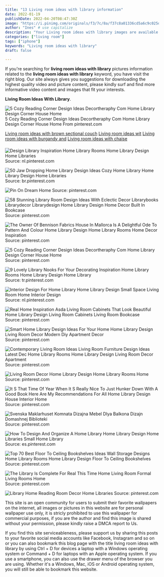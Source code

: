 ```yaml
---
title: "13 Living room ideas with library information"
date: 2022-01-19
publishDate: 2022-04-20T08:47:30Z
image: "https://i.pinimg.com/originals/f3/7c/8a/f37c8a01336cd5a6c9c025d75c2ecb57.jpg"
author: "Ines" # use capitalize
description: "Your Living room ideas with library images are available in this site. Living room ideas with library are a topic that is being searched for and liked by netizens today. You can Download the Living room ideas with library files here. Download all royalty-free vectors."
categories: ["living room"]
tags: ["iphone"]
keywords: "Living room ideas with library"
draft: false

---
```


If you're searching for **living room ideas with library** pictures information related to the **living room ideas with library** keyword, you have visit the right  blog.  Our site always  gives you  suggestions  for downloading  the highest  quality video and picture  content, please kindly surf and find more informative video content and images  that fit your interests.

**Living Room Ideas With Library**. 

![5 Cozy Reading Corner Design Ideas Decortheraphy Com Home Library Design Corner House Home](https://i.pinimg.com/originals/1d/a8/6f/1da86f08e329d8b7ac0abc4ec1fadd48.jpg "5 Cozy Reading Corner Design Ideas Decortheraphy Com Home Library Design Corner House Home")
5 Cozy Reading Corner Design Ideas Decortheraphy Com Home Library Design Corner House Home From pinterest.com

[Living room ideas with brown sectional couch](/living-room-ideas-with-brown-sectional-couch/)
[Living room ideas wit](/living-room-ideas-wit/)
[Living room ideas with burgandy and](/living-room-ideas-with-burgandy-and/)
[Living room ideas with chaise](/living-room-ideas-with-chaise/)



### 

 


![Design Library Inspiration Home Library Rooms Home Library Design Home Libraries](https://i.pinimg.com/564x/90/21/20/9021206a1d6fd0810818835d370dce17.jpg "Design Library Inspiration Home Library Rooms Home Library Design Home Libraries")
Source: nl.pinterest.com

 

![50 Jaw Dropping Home Library Design Ideas Cozy Home Library Home Library Design Home Libraries](https://i.pinimg.com/originals/a6/43/d4/a643d470041fefb9ee1d55a95caaed75.jpg "50 Jaw Dropping Home Library Design Ideas Cozy Home Library Home Library Design Home Libraries")
Source: br.pinterest.com

 

![Pin On Dream Home](https://i.pinimg.com/originals/3c/cc/5c/3ccc5c5d74315a433ae39494e31b9b36.jpg "Pin On Dream Home")
Source: pinterest.com

 

![58 Stunning Library Room Design Ideas With Eclectic Decor Librarybooks Librarydecor Librarydesign Home Library Design Home Decor Built In Bookcase](https://i.pinimg.com/originals/f0/ac/f5/f0acf5908f82cc0f8ca886750ca7c55b.jpg "58 Stunning Library Room Design Ideas With Eclectic Decor Librarybooks Librarydecor Librarydesign Home Library Design Home Decor Built In Bookcase")
Source: pinterest.com

 

![The Owner Of Bennison Fabrics House In Mallorca Is A Delightful Ode To Pattern And Colour Home Library Design Home Library Rooms Home Decor Inspiration](https://i.pinimg.com/originals/0b/99/08/0b990878ca3fd56392ae8bb79c602732.png "The Owner Of Bennison Fabrics House In Mallorca Is A Delightful Ode To Pattern And Colour Home Library Design Home Library Rooms Home Decor Inspiration")
Source: pinterest.com

 

![5 Cozy Reading Corner Design Ideas Decortheraphy Com Home Library Design Corner House Home](https://i.pinimg.com/originals/1d/a8/6f/1da86f08e329d8b7ac0abc4ec1fadd48.jpg "5 Cozy Reading Corner Design Ideas Decortheraphy Com Home Library Design Corner House Home")
Source: pinterest.com

 

![9 Lovely Library Nooks For Your Decorating Inspiration Home Library Rooms Home Library Design Home Library](https://i.pinimg.com/originals/d0/72/97/d072972e394fb0cbf87f0a6f89c124ef.jpg "9 Lovely Library Nooks For Your Decorating Inspiration Home Library Rooms Home Library Design Home Library")
Source: tr.pinterest.com

 

![Interior Design For Home Library Home Library Design Small Space Living Room Home Interior Design](https://i.pinimg.com/originals/31/15/5e/31155e38754ed7c92244f650b6c3741d.jpg "Interior Design For Home Library Home Library Design Small Space Living Room Home Interior Design")
Source: nl.pinterest.com

 

![Real Home Inspiration Asda Living Room Cabinets That Look Beautiful Home Library Design Living Room Cabinets Living Room Bookcase](https://i.pinimg.com/originals/81/d7/1b/81d71bc388cc85bac7353999a2cc538e.jpg "Real Home Inspiration Asda Living Room Cabinets That Look Beautiful Home Library Design Living Room Cabinets Living Room Bookcase")
Source: pinterest.com

 

![Smart Home Library Design Ideas For Your Home Home Library Design Living Room Decor Modern Diy Apartment Decor](https://i.pinimg.com/originals/3c/62/74/3c62746f9bac1477670e8f8efa5756a6.jpg "Smart Home Library Design Ideas For Your Home Home Library Design Living Room Decor Modern Diy Apartment Decor")
Source: pinterest.com

 

![Contemporary Living Room Ideas Living Room Furniture Design Ideas Latest Dec Home Library Rooms Home Library Design Living Room Decor Apartment](https://i.pinimg.com/736x/39/69/27/396927f71326f7e8e4d6f06f6f5d88aa.jpg "Contemporary Living Room Ideas Living Room Furniture Design Ideas Latest Dec Home Library Rooms Home Library Design Living Room Decor Apartment")
Source: pinterest.com

 

![Living Room Decor Home Library Design Home Library Rooms Home](https://i.pinimg.com/474x/ad/0d/44/ad0d44a43737546831d0a636f2eeabf3.jpg "Living Room Decor Home Library Design Home Library Rooms Home")
Source: pinterest.com

 

![It S That Time Of Year When It S Really Nice To Just Hunker Down With A Good Book Here Are My Recommendations For All Home Library Design House Interior Home](https://i.pinimg.com/736x/57/6b/ca/576bcaa9fdc94fc5c9e503866dbdc7ff.jpg "It S That Time Of Year When It S Really Nice To Just Hunker Down With A Good Book Here Are My Recommendations For All Home Library Design House Interior Home")
Source: pinterest.com

 

![Svenska Maklarhuset Komnata Dizajna Mebel Dlya Balkona Dizajn Domashnej Biblioteki](https://i.pinimg.com/originals/08/45/86/084586827b127c51e1aa30ae52b5cabf.jpg "Svenska Maklarhuset Komnata Dizajna Mebel Dlya Balkona Dizajn Domashnej Biblioteki")
Source: pinterest.com

 

![How To Design And Organize A Home Library Home Library Design Home Libraries Small Home Library](https://i.pinimg.com/originals/86/8c/f4/868cf4aaae63223613d76c15b6684ec6.jpg "How To Design And Organize A Home Library Home Library Design Home Libraries Small Home Library")
Source: es.pinterest.com

 

![Top 70 Best Floor To Ceiling Bookshelves Ideas Wall Storage Designs Home Library Rooms Home Library Design Floor To Ceiling Bookshelves](https://i.pinimg.com/474x/af/5b/13/af5b137c31cf96d15a8504d1d531b84b.jpg "Top 70 Best Floor To Ceiling Bookshelves Ideas Wall Storage Designs Home Library Rooms Home Library Design Floor To Ceiling Bookshelves")
Source: pinterest.com

 

![The Library Is Complete For Real This Time Home Living Room Formal Living Rooms Home](https://i.pinimg.com/originals/48/d2/32/48d2329671b2559b775e6ceb8944bc9d.jpg "The Library Is Complete For Real This Time Home Living Room Formal Living Rooms Home")
Source: pinterest.com

 

![Library Home Reading Room Decor Home Libraries](https://i.pinimg.com/originals/f3/7c/8a/f37c8a01336cd5a6c9c025d75c2ecb57.jpg "Library Home Reading Room Decor Home Libraries")
Source: pinterest.com

 

This site is an open community for users to submit their favorite wallpapers on the internet, all images or pictures in this website are for personal wallpaper use only, it is stricly prohibited to use this wallpaper for commercial purposes, if you are the author and find this image is shared without your permission, please kindly raise a DMCA report to Us.

If you find this site serviceableness, please support us by sharing this posts to your favorite social media accounts like Facebook, Instagram and so on or you can also bookmark this blog page with the title living room ideas with library by using Ctrl + D for devices a laptop with a Windows operating system or Command + D for laptops with an Apple operating system. If you use a smartphone, you can also use the drawer menu of the browser you are using. Whether it's a Windows, Mac, iOS or Android operating system, you will still be able to bookmark this website.
